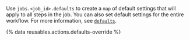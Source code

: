 Use `jobs.<job_id>.defaults` to create a `map` of default settings that will apply to all steps in the job. You can also set default settings for the entire workflow. For more information, see [`defaults`](/actions/using-workflows/workflow-syntax-for-github-actions#defaults).

{% data reusables.actions.defaults-override %}